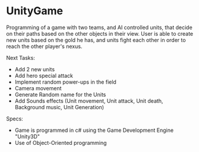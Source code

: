 # UnityGame

Programming of a game with two teams, and AI controlled units, that decide on their paths based on the other objects in their view. 
User is able to create new units based on the gold he has, and units fight each other in order to reach the other player's nexus.

Next Tasks:

* Add 2 new units
* Add hero special attack
* Implement random power-ups in the field
* Camera movement
* Generate Random name for the Units 
* Add Sounds effects (Unit movement, Unit attack, Unit death, Background music, Unit Generation)

Specs:
- Game is programmed in c# using the Game Development Engine "Unity3D"
- Use of Object-Oriented programming
